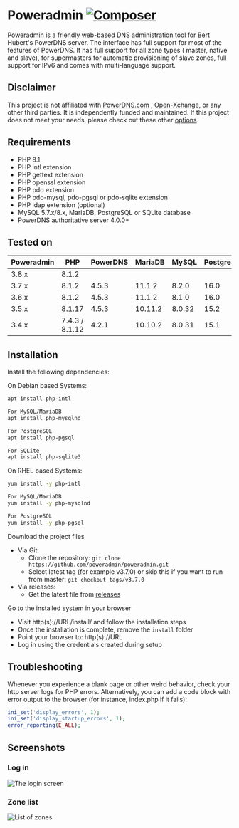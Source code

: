 # Poweradmin [![Composer](https://github.com/poweradmin/poweradmin/actions/workflows/php.yml/badge.svg)](https://github.com/poweradmin/poweradmin/actions/workflows/php.yml)

[Poweradmin](https://www.poweradmin.org) is a friendly web-based DNS administration tool for Bert Hubert's PowerDNS
server. The interface has full support for most of the features of PowerDNS. It has full support for all zone types (
master, native and slave), for supermasters for automatic provisioning of slave zones, full support for IPv6 and comes
with multi-language support.

## Disclaimer

This project is not affiliated with [PowerDNS.com](https://www.powerdns.com/index.html)
, [Open-Xchange](https://www.open-xchange.com), or any other third parties.
It is independently funded and maintained. If this project does not meet your needs, please check out these
other [options](https://github.com/PowerDNS/pdns/wiki/WebFrontends).

## Requirements

* PHP 8.1
* PHP intl extension
* PHP gettext extension
* PHP openssl extension
* PHP pdo extension
* PHP pdo-mysql, pdo-pgsql or pdo-sqlite extension
* PHP ldap extension (optional)
* MySQL 5.7.x/8.x, MariaDB, PostgreSQL or SQLite database
* PowerDNS authoritative server 4.0.0+

## Tested on

| Poweradmin | PHP            | PowerDNS | MariaDB | MySQL  | PostgreSQL | SQLite |
|------------|----------------|----------|---------|--------|------------|--------|
| 3.8.x      | 8.1.2          |          |         |        |            |        |
| 3.7.x      | 8.1.2          | 4.5.3    | 11.1.2  | 8.2.0  | 16.0       | 3.40.1 |
| 3.6.x      | 8.1.2          | 4.5.3    | 11.1.2  | 8.1.0  | 16.0       | 3.40.1 |
| 3.5.x      | 8.1.17         | 4.5.3    | 10.11.2 | 8.0.32 | 15.2       | 3.34.1 |
| 3.4.x      | 7.4.3 / 8.1.12 | 4.2.1    | 10.10.2 | 8.0.31 | 15.1       | 3.34.1 |

## Installation

Install the following dependencies:

On Debian based Systems:

```sh
apt install php-intl

For MySQL/MariaDB
apt install php-mysqlnd

For PostgreSQL
apt install php-pgsql

For SQLite
apt install php-sqlite3
```

On RHEL based Systems:

```sh
yum install -y php-intl

For MySQL/MariaDB
yum install -y php-mysqlnd

For PostgreSQL
yum install -y php-pgsql
```

Download the project files

* Via Git:
    * Clone the repository: ```git clone https://github.com/poweradmin/poweradmin.git```
    * Select latest tag (for example v3.7.0) or skip this if you want to run from master: ```git checkout tags/v3.7.0```
* Via releases:
    * Get the latest file from [releases](https://github.com/poweradmin/poweradmin/releases)

Go to the installed system in your browser

* Visit http(s)://URL/install/ and follow the installation steps
* Once the installation is complete, remove the `install` folder
* Point your browser to: http(s)://URL
* Log in using the credentials created during setup

## Troubleshooting

Whenever you experience a blank page or other weird behavior, check your http server logs for PHP errors. Alternatively,
you can add a code block with error output to the browser (for instance, index.php if it fails):

```php
ini_set('display_errors', 1);
ini_set('display_startup_errors', 1);
error_reporting(E_ALL);
```

## Screenshots

### Log in

![The login screen]([https://www.poweradmin.org/screenshots/ignite_login.png](https://github.com/poweradmin/poweradmin.github.io/blob/master/screenshots/ignite_login.png))

### Zone list

![List of zones]([https://www.poweradmin.org/screenshots/ignite_zone_list.png](https://github.com/poweradmin/poweradmin.github.io/blob/master/screenshots/ignite_zone_list.png))

